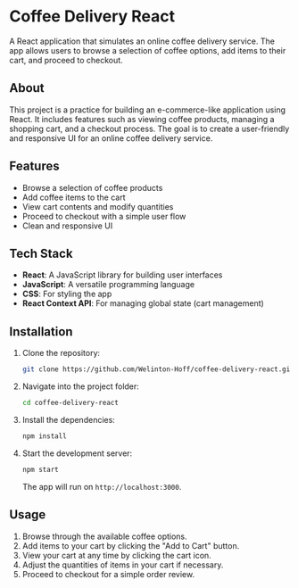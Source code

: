 
# Coffee Delivery React

A React application that simulates an online coffee delivery service. The app allows users to browse a selection of coffee options, add items to their cart, and proceed to checkout.

## About

This project is a practice for building an e-commerce-like application using React. It includes features such as viewing coffee products, managing a shopping cart, and a checkout process. The goal is to create a user-friendly and responsive UI for an online coffee delivery service.

## Features

- Browse a selection of coffee products
- Add coffee items to the cart
- View cart contents and modify quantities
- Proceed to checkout with a simple user flow
- Clean and responsive UI

## Tech Stack

- **React**: A JavaScript library for building user interfaces
- **JavaScript**: A versatile programming language
- **CSS**: For styling the app
- **React Context API**: For managing global state (cart management)

## Installation

1. Clone the repository:

   ```bash
   git clone https://github.com/Welinton-Hoff/coffee-delivery-react.git
   ```

2. Navigate into the project folder:

   ```bash
   cd coffee-delivery-react
   ```

3. Install the dependencies:

   ```bash
   npm install
   ```

4. Start the development server:

   ```bash
   npm start
   ```

   The app will run on `http://localhost:3000`.

## Usage

1. Browse through the available coffee options.
2. Add items to your cart by clicking the "Add to Cart" button.
3. View your cart at any time by clicking the cart icon.
4. Adjust the quantities of items in your cart if necessary.
5. Proceed to checkout for a simple order review.
